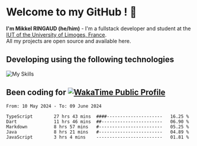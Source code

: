 # Welcome to my GitHub ! 🌃
**I'm Mikkel RINGAUD (he/him)** - I'm a fullstack developer and student at the [IUT of the University of Limoges, France](https://iut.unilim.fr). \
All my projects are open source and available here.

## Developing using the following technologies

![My Skills](https://skillicons.dev/icons?i=dart,solidjs,pnpm,nodejs,ts,js,vercel,html,css,astro,git,md,discord,electron,figma,obsidian,github,windows,arch,bash,bun,c,cloudflare,linux,py,tailwind,vscode,nginx,npm,tauri,vite,zig,yarn,windicss&theme=dark)


## Been coding for [![WakaTime Public Profile](https://wakatime.com/badge/user/0839e595-e07a-435c-8d59-ed95f2a3d6dd.svg?style=flat-square)](https://wakatime.com/@0839e595-e07a-435c-8d59-ed95f2a3d6dd)

<!--START_SECTION:waka-->

```plain
From: 10 May 2024 - To: 09 June 2024

TypeScript        27 hrs 43 mins  ####---------------------   16.25 %
Dart              11 hrs 46 mins  ##-----------------------   06.90 %
Markdown          8 hrs 57 mins   #------------------------   05.25 %
Java              8 hrs 21 mins   #------------------------   04.89 %
JavaScript        3 hrs 4 mins    -------------------------   01.81 %
```

<!--END_SECTION:waka-->
